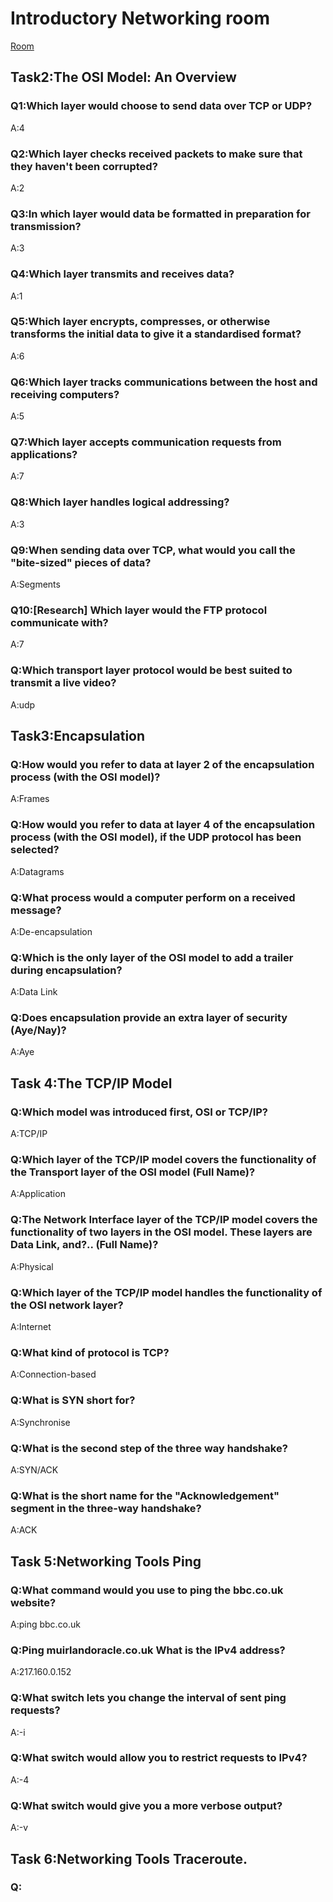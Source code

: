 # Introductory Networking room
[Room](https://tryhackme.com/room/introtonetworking)
## Task2:The OSI Model: An Overview

### Q1:Which layer would choose to send data over TCP or UDP?
   A:4
### Q2:Which layer checks received packets to make sure that they haven't been corrupted?
A:2
### Q3:In which layer would data be formatted in preparation for transmission?
A:3
### Q4:Which layer transmits and receives data?
A:1
### Q5:Which layer encrypts, compresses, or otherwise transforms the initial data to give it a standardised format? 
A:6
### Q6:Which layer tracks communications between the host and receiving computers? 
A:5
### Q7:Which layer accepts communication requests from applications? 
A:7
### Q8:Which layer handles logical addressing?
A:3
### Q9:When sending data over TCP, what would you call the "bite-sized" pieces of data?
A:Segments
### Q10:[Research] Which layer would the FTP protocol communicate with?
A:7
### Q:Which transport layer protocol would be best suited to transmit a live video?
A:udp

## Task3:Encapsulation

### Q:How would you refer to data at layer 2 of the encapsulation process (with the OSI model)?
A:Frames
### Q:How would you refer to data at layer 4 of the encapsulation process (with the OSI model), if the UDP protocol has been selected?
A:Datagrams
### Q:What process would a computer perform on a received message?
A:De-encapsulation
### Q:Which is the only layer of the OSI model to add a trailer during encapsulation? 
A:Data Link
### Q:Does encapsulation provide an extra layer of security (Aye/Nay)? 
A:Aye

## Task 4:The TCP/IP Model    

### Q:Which model was introduced first, OSI or TCP/IP?
A:TCP/IP
### Q:Which layer of the TCP/IP model covers the functionality of the Transport layer of the OSI model (Full Name)?
A:Application
### Q:The Network Interface layer of the TCP/IP model covers the functionality of two layers in the OSI model. These layers are Data Link, and?.. (Full Name)?
A:Physical
### Q:Which layer of the TCP/IP model handles the functionality of the OSI network layer?
A:Internet
### Q:What kind of protocol is TCP?
A:Connection-based
### Q:What is SYN short for?
A:Synchronise
### Q:What is the second step of the three way handshake?
A:SYN/ACK
### Q:What is the short name for the "Acknowledgement" segment in the three-way handshake?
A:ACK

## Task 5:Networking Tools Ping

### Q:What command would you use to ping the bbc.co.uk website?
A:ping bbc.co.uk

### Q:Ping muirlandoracle.co.uk What is the IPv4 address?
A:217.160.0.152

### Q:What switch lets you change the interval of sent ping requests?
A:-i

### Q:What switch would allow you to restrict requests to IPv4?
A:-4

### Q:What switch would give you a more verbose output?
A:-v

## Task 6:Networking Tools Traceroute.

### Q:

